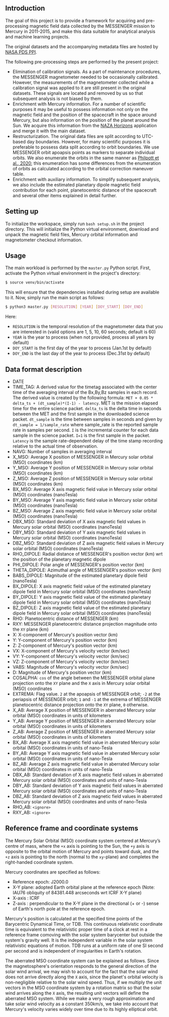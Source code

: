 ## Introduction
The goal of this project is to provide a framework for acquiring and pre-processing magnetic field data collected by the MESSENGER mission to Mercury in 2011-2015, and make this data suitable for analytical analysis and machine learning projects.

The original datasets and the accompanying metadata files are hosted by [NASA PDS PPI](https://pds-ppi.igpp.ucla.edu/search/view/?f=yes&id=pds://PPI/MESS-E_V_H_SW-MAG-4-SUMM-CALIBRATED-V1.0/DATA/MSO).

The following pre-processing steps are performed by the present project:
* Elimination of calibration signals. As a part of maintenance procedures, the MESSENGER magnetometer needed to be occasionally calibrated. However, the measurements of the magnetometer collected while a calibration signal was applied to it are still present in the original datasets. These signals are located and removed by us so that subsequent analysis is not biased by them.
* Enrichment with Mercury information. For a number of scientific purposes it may be useful to possess information not only on the magnetic field and the position of the spacecraft in the space around Mercury, but also information on the position of the planet around the Sun. We acquire this information from the [NAZA Horizons](https://ssd.jpl.nasa.gov/horizons/) application and merge it with the main dataset.
* Restructurization. The original data files are split according to UTC-based day boundaries. However, for many scientific purposes it is preferable to possess data split according to orbit boundaries. We use MESSENGER orbit apoapsis points as markers to separate individual orbits. We also enumerate the orbits in the same manner as [Philpott et al., 2020](https://agupubs.onlinelibrary.wiley.com/doi/full/10.1029/2019JA027544); this enumeration has some differences from the enumeration of orbits as calculated according to the orbital correction maneuver table.
* Enrichment with auxiliary information. To simplify subsequent analysis, we also include the estimated planetary dipole magnetic field contribution for each point, planetocentric distance of the spacecraft and several other items explained in detail further.


## Setting up
To initialize the workspace, simply run `bash setup.sh` in the project directory. This will initialize the Python virtual environment, download and unpack the magnetic field files, Mercury orbital information and magnetometer checkout information. 

## Usage
The main workload is performed by the `master.py` Python script. First, activate the Python virtual environment in the project's directory:
```bash
$ source venv/bin/activate
```
This will ensure that the dependencies installed during setup are available to it.
Now, simply run the main script as follows:
```bash
$ python3 master.py [RESOLUTION] [YEAR] [DOY_START] [DOY_END]
```

Here:
* `RESOLUTION` is the temporal resolution of the magnetometer data that you are interested in (valid options are 1, 5, 10, 60 seconds; default is 60)
* `YEAR` is the year to process (when not provided, process all years by default)
* `DOY_START` is the first day of the year to process (Jan.1st  by default)
* `DOY_END` is the last day of the year to process (Dec.31st by default)

## Data format description
* DATE 
* TIME_TAG: A derived value for the timetag associated with the center time of the averaging interval of the Bx,By,Bz samples in each record. The derived value is created by the following formula: `MET + 0.05 * delta_ts + (dt_sample)*(I-1) - latency`. MET is the mission elapsed time for the entire science packet. `delta_ts` is the delta time in seconds between the MET and the first sample in the downloaded science packet. `dt_sample` is the time between samples in seconds and given by `dt_sample = 1/sample_rate` where sample_rate is the reported sample rate in samples per second. `I` is the incremental counter for each data sample in the science packet. `I=1` is the first sample in the packet. `Latency` is the sample rate-dependent delay of the time stamp  recording relative to the actual time of observation.
* NAVG: Number of samples in averaging interval
* X_MSO: Average X position of MESSENGER in Mercury solar orbital (MSO) coordinates (km)
* Y_MSO: Average Y position of MESSENGER in Mercury solar orbital (MSO) coordinates (km)
* Z_MSO: Average Z position of MESSENGER in Mercury solar orbital (MSO) coordinates (km)
* BX_MSO: Average X axis magnetic field value in Mercury solar orbital (MSO) coordinates (nanoTesla)
* BY_MSO: Average Y axis magnetic field value in Mercury solar orbital (MSO) coordinates (nanoTesla)
* BZ_MSO: Average Z axis magnetic field value in Mercury solar orbital (MSO) coordinates (nanoTesla)
* DBX_MSO: Standard deviation of X axis magnetic field values in Mercury solar orbital (MSO) coordinates (nanoTesla)
* DBY_MSO: Standard deviation of Y axis magnetic field values in Mercury solar orbital (MSO) coordinates (nanoTesla)
* DBZ_MSO: Standard deviation of Z axis magnetic field values in Mercury solar orbital (MSO) coordinates (nanoTesla)
* RHO_DIPOLE: Radial distance of MESSENGER's position vector (km) wrt the position of the planetary magnetic dipole
* PHI_DIPOLE: Polar angle of MESSENGER's position vector (km)
* THETA_DIPOLE: Azimuthal angle of MESSENGER's position vector (km)
* BABS_DIPOLE: Magnitude of the estimated planetary dipole field (nanoTesla)
* BX_DIPOLE: X axis magnetic field value of the estimated planetary dipole field in Mercury solar orbital (MSO) coordinates (nanoTesla)
* BY_DIPOLE: Y axis magnetic field value of the estimated planetary dipole field in Mercury solar orbital (MSO) coordinates (nanoTesla)
* BZ_DIPOLE: Z axis magnetic field value of the estimated planetary dipole field in Mercury solar orbital (MSO) coordinates (nanoTesla)
* RHO: Planetocentric distance of MESSENGER (km)
* RXY: MESSENGER planetocentric distance projection magnitude onto the `XY` plane (km)
* X: X-component of Mercury's position vector (km)
* Y: Y-component of Mercury's position vector (km)
* Z: Z-component of Mercury's position vector (km)
* VX: X-component of Mercury's velocity vector (km/sec)                           
* VY: Y-component of Mercury's velocity vector (km/sec)                           
* VZ: Z-component of Mercury's velocity vector (km/sec) 
* VABS: Magnitude of Mercury's velocity vector (km/sec)
* D: Magnitude of Mercury's position vector (km)
* COSALPHA: `cos` of the angle between the MESSENGER orbital plane projection onto the `XY` plane and the `X` axis in Mercury solar orbital (MSO) coordinates
* EXTREMA: Flag value. `2` at the apoapsis of MESSENGER orbit; `-2` at the periapsis of MESSENGER orbit; `1` and `-1` at the extrema of MESSENGER planetocentric distance projection onto the `XY` plane, `0` otherwise.
* X_AB: Average X position of MESSENGER in aberrated Mercury solar orbital (MSO) coordinates in units of kilometers
* Y_AB: Average Y position of MESSENGER in aberrated Mercury solar orbital (MSO) coordinates in units of kilometers
* Z_AB: Average Z position of MESSENGER in aberrated Mercury solar orbital (MSO) coordinates in units of kilometers
* BX_AB: Average X axis magnetic field value in aberrated Mercury solar orbital (MSO) coordinates in units of nano-Tesla
* BY_AB: Average Y axis magnetic field value in aberrated Mercury solar orbital (MSO) coordinates in units of nano-Tesla
* BZ_AB: Average Z axis magnetic field value in aberrated Mercury solar orbital (MSO) coordinates in units of nano-Tesla
* DBX_AB: Standard deviation of X axis magnetic field values in aberrated Mercury solar orbital (MSO) coordinates and units of nano-Tesla
* DBY_AB: Standard deviation of Y axis magnetic field values in aberrated Mercury solar orbital (MSO) coordinates and units of nano-Tesla
* DBZ_AB: Standard deviation of Z axis magnetic field values in aberrated Mercury solar orbital (MSO) coordinates and units of nano-Tesla
* RHO_AB: `<ignore>`
* RXY_AB: `<ignore>`


## Reference frame and coordinate systems

The Mercury Solar Orbital (MSO) coordinate system centered at Mercury’s centre of mass, where the `+x` axis is pointing to the Sun, the `+y` axis is opposite to the orbital motion of Mercury and points toward dusk, and the `+z` axis is pointing to the north (normal to the `xy`-plane) and completes the right-handed coordinate system.

Mercury coordinates are specified as follows:
* Reference epoch: J2000.0
* X-Y plane: adopted Earth orbital plane at the reference epoch (Note: IAU76 obliquity of 84381.448 arcseconds wrt ICRF X-Y plane)
* X-axis   : ICRF
* Z-axis   : perpendicular to the X-Y plane in the directional (+ or -) sense of Earth's north pole at the reference epoch.
  
Mercury's position is calculated at the specified time points of the Barycentric Dynamical Time, or TDB. This continuous relativistic coordinate time is equivalent to the relativistic proper time of a clock at rest in a reference frame comoving with the solar system barycenter but outside the system's gravity well. It is the independent variable in the solar system relativistic equations of motion. TDB runs at a uniform rate of one SI second per second and is independent of irregularities in Earth's rotation.
  
The aberrated MSO coordinate system can be explained as follows. Since the magnetosphere's orientation responds to the general direction of the solar wind arrival, we may wish to account for the fact that the solar wind does not arrive directly along the `X` axis, since the planet's orbital velocity is non-negligible relative to the solar wind speed. Thus, if we multiply the unit vectors in the MSO coordinate system by a rotation matrix so that the solar wind arrives along the `X` axis, the resulting unit vectors will define the aberrated MSO system. While we make a very rough approximation and take solar wind velocity as a constant 350km/s, we take into account that Mercury's velocity varies widely over time due to its highly elliptical orbit.
